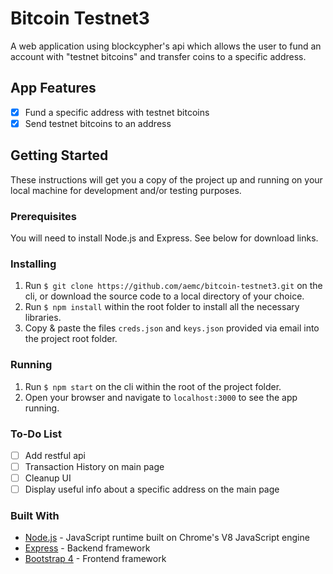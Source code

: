 # Bitcoin Testnet3
A web application using blockcypher's api which allows the user to fund an account with "testnet bitcoins" and transfer coins to a specific address.

## App Features
- [x] Fund a specific address with testnet bitcoins
- [x] Send testnet bitcoins to an address

## Getting Started
These instructions will get you a copy of the project up and running on your local machine for development and/or testing purposes.

### Prerequisites
You will need to install Node.js and Express. See below for download links.

### Installing
1. Run ```$ git clone https://github.com/aemc/bitcoin-testnet3.git``` on the cli, or download the source code to a local directory of your choice.
2. Run ```$ npm install``` within the root folder to install all the necessary libraries.
3. Copy & paste the files ```creds.json``` and ```keys.json``` provided via email into the project root folder.


### Running
1. Run ```$ npm start``` on the cli within the root of the project folder.
2. Open your browser and navigate to ```localhost:3000``` to see the app running.


### To-Do List
- [ ] Add restful api
- [ ] Transaction History on main page
- [ ] Cleanup UI
- [ ] Display useful info about a specific address on the main page

### Built With
* [Node.js](https://nodejs.org/en/) - JavaScript runtime built on Chrome's V8 JavaScript engine
* [Express](https://expressjs.com/) - Backend framework
* [Bootstrap 4](https://getbootstrap.com/) - Frontend framework
